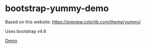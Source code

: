 # bootstrap-yummy-demo

Based on this website:
https://preview.colorlib.com/theme/yummy/

Uses bootstrap v4.6

[Demo](https://htmlpreview.github.io/?https://raw.githubusercontent.com/iO-Academy/bootstrap-yummy-demo/main/index.html)
